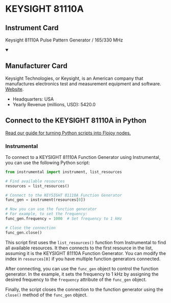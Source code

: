 
# KEYSIGHT 81110A

## Instrument Card

Keysight 81110A
Pulse Pattern Generator / 165/330 MHz

<details open>
<summary><h2>Manufacturer Card</h2></summary>
Keysight Technologies, or Keysight, is an American company that manufactures electronics test and measurement equipment and software. <a href=https://www.keysight.com/us/en/home.html>Website</a>.
<br>
<ul>
  <li>Headquarters: USA</li>
  <li>Yearly Revenue (millions, USD): 5420.0</li>
</ul>
</details>

## Connect to the KEYSIGHT 81110A in Python

[Read our guide for turning Python scripts into Flojoy nodes.](https://docs.flojoy.ai/custom-nodes/creating-custom-node/)


### Instrumental

To connect to a KEYSIGHT 81110A Function Generator using Instrumental, you can use the following Python script:

```python
from instrumental import instrument, list_resources

# Find available resources
resources = list_resources()

# Connect to the KEYSIGHT 81110A Function Generator
func_gen = instrument(resources[0])

# Now you can use the function generator
# For example, to set the frequency:
func_gen.frequency = 1000  # Set frequency to 1 kHz

# Close the connection
func_gen.close()
```

This script first uses the `list_resources()` function from Instrumental to find all available resources. It then connects to the first resource in the list, assuming it is the KEYSIGHT 81110A Function Generator. You can modify the index in `resources[0]` if you have multiple function generators connected.

After connecting, you can use the `func_gen` object to control the function generator. In the example, it sets the frequency to 1 kHz by assigning the desired frequency to the `frequency` attribute of the `func_gen` object.

Finally, the script closes the connection to the function generator using the `close()` method of the `func_gen` object.

